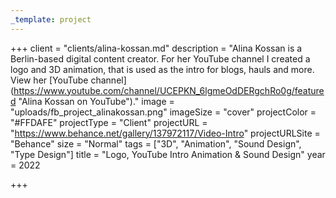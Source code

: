 ```yaml
---
_template: project
---
```


+++
client = "clients/alina-kossan.md"
description = "Alina Kossan is a Berlin-based digital content creator. For her YouTube channel I created a logo and 3D animation, that is used as the intro for blogs, hauls and more. View her [YouTube channel](https://www.youtube.com/channel/UCEPKN_6lgmeOdDERgchRo0g/featured \"Alina Kossan on YouTube\")."
image = "uploads/fb_project_alinakossan.png"
imageSize = "cover"
projectColor = "#FFDAFE"
projectType = "Client"
projectURL = "https://www.behance.net/gallery/137972117/Video-Intro"
projectURLSite = "Behance"
size = "Normal"
tags = ["3D", "Animation", "Sound Design", "Type Design"]
title = "Logo, YouTube Intro Animation & Sound Design"
year = 2022

+++
